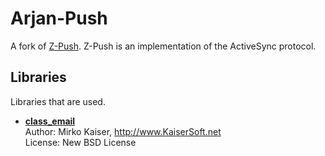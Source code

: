 # Arjan-Push

A fork of [Z-Push](http://z-push.sourceforge.net/). Z-Push is an implementation of the ActiveSync protocol.

## Libraries ##

Libraries that are used.

* [**class_email**](https://github.com/KaiserSoft/PHP_class_email)  
	Author: Mirko Kaiser, http://www.KaiserSoft.net  
	License: New BSD License
